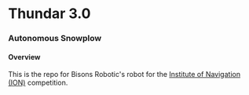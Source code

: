 # Thundar 3.0 
### Autonomous Snowplow 

#### Overview 

This is the repo for Bisons Robotic's robot for the [Institute of Navigation (ION)](http://www.autosnowplow.com/welcome.html) competition.   
